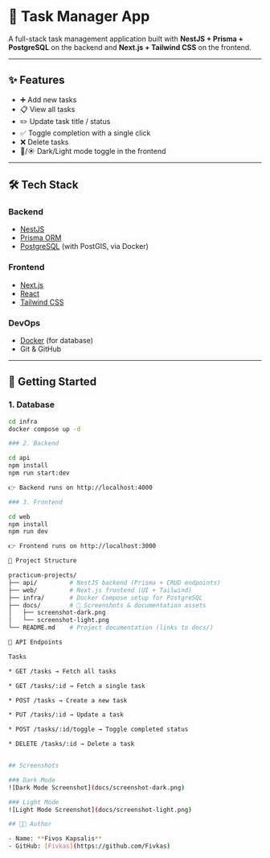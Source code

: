 # 📝 Task Manager App

A full-stack task management application built with **NestJS + Prisma + PostgreSQL** on the backend and **Next.js + Tailwind CSS** on the frontend.

---

## ✨ Features

- ➕ Add new tasks  
- 📋 View all tasks  
- ✏️ Update task title / status  
- ✅ Toggle completion with a single click  
- ❌ Delete tasks  
- 🌙/☀️ Dark/Light mode toggle in the frontend  

---

## 🛠️ Tech Stack

### Backend
- [NestJS](https://nestjs.com/)  
- [Prisma ORM](https://www.prisma.io/)  
- [PostgreSQL](https://www.postgresql.org/) (with PostGIS, via Docker)  

### Frontend
- [Next.js](https://nextjs.org/)  
- [React](https://react.dev/)  
- [Tailwind CSS](https://tailwindcss.com/)  

### DevOps
- [Docker](https://www.docker.com/) (for database)  
- Git & GitHub  

---

## 🚀 Getting Started

### 1. Database
```bash
cd infra
docker compose up -d

### 2. Backend

cd api
npm install
npm run start:dev

👉 Backend runs on http://localhost:4000

### 3. Frontend

cd web
npm install
npm run dev

👉 Frontend runs on http://localhost:3000

📂 Project Structure

practicum-projects/
├── api/         # NestJS backend (Prisma + CRUD endpoints)
├── web/         # Next.js frontend (UI + Tailwind)
├── infra/       # Docker Compose setup for PostgreSQL
├── docs/        # 📸 Screenshots & documentation assets
│   ├── screenshot-dark.png
│   └── screenshot-light.png
└── README.md    # Project documentation (links to docs/)

🔗 API Endpoints

Tasks

* GET /tasks → Fetch all tasks

* GET /tasks/:id → Fetch a single task

* POST /tasks → Create a new task

* PUT /tasks/:id → Update a task

* POST /tasks/:id/toggle → Toggle completed status

* DELETE /tasks/:id → Delete a task


## Screenshots

### Dark Mode
![Dark Mode Screenshot](docs/screenshot-dark.png)

### Light Mode
![Light Mode Screenshot](docs/screenshot-light.png)

## 👨‍💻 Author

- Name: **Fivos Kapsalis**  
- GitHub: [Fivkas](https://github.com/Fivkas)